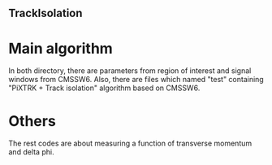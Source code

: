 ## TrackIsolation

# Main algorithm
In both directory, there are parameters from region of interest and signal windows from CMSSW6. 
Also, there are files which named "test" containing "PiXTRK + Track isolation" algorithm based on CMSSW6.

# Others
The rest codes are about measuring a function of transverse momentum and delta phi.

